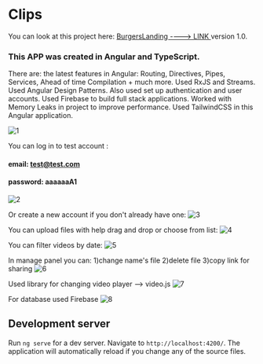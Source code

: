 # Clips 

You can look at this project here: [BurgersLanding  ---->  LINK  ](https://ramanslinka.github.io/clips/) version 1.0.

### This APP was created in Angular and TypeScript.
There are: the latest features in Angular: Routing, Directives, Pipes, Services, Ahead of time Compilation + much more.
Used RxJS and Streams.
Used Angular Design Patterns.
Also used set up authentication and user accounts.
Used Firebase to build full stack applications.
Worked with Memory Leaks in project to improve performance.
Used TailwindCSS in this Angular application.


![1](https://github.com/RamanSlinka/clips/assets/80674763/c26c7685-8aa5-4025-9d49-96e045a50131)

You can log in to test account :
#### email: test@test.com  
#### password: aaaaaaA1

![2](https://github.com/RamanSlinka/clips/assets/80674763/39d2f465-3440-4e02-8ab5-66c9bc2a34c3)

Or create a new account if you don't already have one:
![3](https://github.com/RamanSlinka/clips/assets/80674763/7fa89dae-f1bb-4c96-be28-d73ad4835285)

You can upload files with help drag and drop or choose from list:
![4](https://github.com/RamanSlinka/clips/assets/80674763/858e9f9f-63da-4bcc-9830-86eda9cbfc04)

You can filter videos by date:
![5](https://github.com/RamanSlinka/clips/assets/80674763/6cfcee78-05c0-4f3b-892e-5a64876a8f8a)

In manage panel you can:
1)change name's file
2)delete file
3)copy link for sharing
![6](https://github.com/RamanSlinka/clips/assets/80674763/7db2aceb-c9b2-4e67-be8f-c2f336dcbd77)

Used library for changing video player --> video.js
![7](https://github.com/RamanSlinka/clips/assets/80674763/2b49d8f0-ed11-4b8e-937e-8ef68cad9ecd)

For database used Firebase
![8](https://github.com/RamanSlinka/clips/assets/80674763/4d8a1573-b137-419a-8f2b-ba7e77cfddb2)


## Development server

Run `ng serve` for a dev server. Navigate to `http://localhost:4200/`. The application will automatically reload if you change any of the source files.


